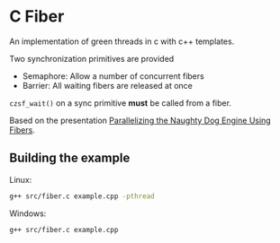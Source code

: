 # C Fiber

An implementation of green threads in c with c++ templates.

Two synchronization primitives are provided
* Semaphore: Allow a number of concurrent fibers
* Barrier: All waiting fibers are released at once

`czsf_wait()` on a sync primitive **must** be called from a fiber.

Based on the presentation [Parallelizing the Naughty Dog Engine Using Fibers](https://www.gdcvault.com/play/1022186/Parallelizing-the-Naughty-Dog-Engine).

## Building the example

Linux:

```sh
g++ src/fiber.c example.cpp -pthread
```

Windows:

```sh
g++ src/fiber.c example.cpp
```
